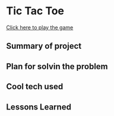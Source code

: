 # Tic Tac Toe
[Click here to play the game](https://andrealazari.github.io/tic-tac-toe/)
## Summary of project
## Plan for solvin the problem
## Cool tech used
## Lessons Learned
